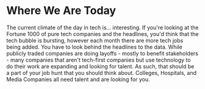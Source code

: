 # Where We Are Today

The current climate of the day in tech is... interesting. If you're looking at the Fortune 1000 of pure tech companies and the headlines, you'd think that the tech bubble is bursting, however each month there are more tech jobs being added. You have to look behind the headlines to the data. While publicly traded companies are doing layoffs - mostly to benefit stakeholders - many companies that aren't tech-first companies but use technology to do their work are expanding and looking for talent. As such, that should be a part of your job hunt that you should think about. Colleges, Hospitals, and Media Companies all need talent and are looking for you.